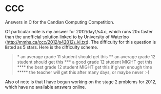CCC
===
Answers in C for the Candian Computing Competition.

Of particular note is my answer for 2012/day1/s4.c, which runs 20x faster than
the unofficial solution linked to by University of Waterloo
(http://mmhs.ca/ccc/2012/s42012\_kl.txt). The difficulty for this question is
listed as 5 stars. Here is the difficulty scheme.
>\*	an average grade 11 student should get this
>\*\*	an average grade 12 student should get this
>\*\*\*	a good grade 12 student MIGHT get this
>\*\*\*\*	the best grade 12 student MIGHT get this if given enough time
>\*\*\*\*\*	the teacher will get this after many days, or maybe never :-)

Also of note is that I have begun working on the stage 2 problems for 2012,
which have no available answers online.
